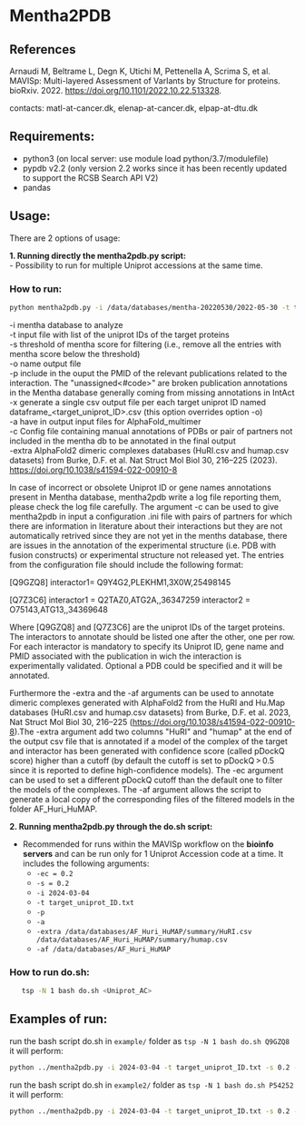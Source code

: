 # Mentha2PDB

## References

Arnaudi M, Beltrame L, Degn K, Utichi M, Pettenella A, Scrima S, et al. MAVISp: Multi-layered Assessment of VarIants by Structure for proteins. bioRxiv. 2022. https://doi.org/10.1101/2022.10.22.513328.

contacts: matl-at-cancer.dk, elenap-at-cancer.dk, elpap-at-dtu.dk

## Requirements:

- python3 (on local server: use module load python/3.7/modulefile)
- pypdb v2.2 (only version 2.2 works since it has been recently updated to support the RCSB Search API V2) 
- pandas 

## Usage:

There are 2 options of usage:

**1. Running directly the mentha2pdb.py script:** <br />
 	 - Possibility to run for multiple Uniprot accessions at the same time.
### How to run:
 ```bash
python mentha2pdb.py -i /data/databases/mentha-20220530/2022-05-30 -t target_uniprot_ID.txt -s 0.2 -o out.csv -p -extra /data/databases/AF_Huri_HuMAP/summary/HuRI.csv  /data/databases/AF_Huri_HuMAP/summary/humap.csv 
 ```
-i mentha database to analyze <br />
-t input file with list of the uniprot IDs of the target proteins <br />
-s threshold of mentha score for filtering (i.e., remove all the entries with mentha score below the threshold) <br />
-o name output file <br />
-p include in the ouput the PMID of the relevant publications related to the interaction. The "unassigned<#code>" are broken publication annotations in the Mentha database generally coming from missing annotations in IntAct <br />
-x generate a single csv output file per each target uniprot ID named dataframe_<target_uniprot_ID>.csv (this option overrides option -o) <br />
-a have in output input files for AlphaFold_multimer <br />
-c Config file containing manual annotations of PDBs or pair of partners not included in the mentha db to be annotated in the final output <br /> 
-extra AlphaFold2 dimeric complexes databases (HuRI.csv and humap.csv datasets) from Burke, D.F. et al.  Nat Struct Mol Biol 30, 216–225 (2023). https://doi.org/10.1038/s41594-022-00910-8  <br />

In case of incorrect or obsolete Uniprot ID or gene names annotations present in Mentha database, mentha2pdb write a log file reporting them, please check the log file carefully.
The argument -c can be used to give mentha2pdb in input a configuration .ini file with pairs of partners for which there are information in literature about their interactions but they are not automatically retrived since they are not yet in the menths database, there are issues in the annotation of the experimental structure (i.e. PDB with fusion constructs) or experimental structure not released yet. The entries from the configuration file should include the following format: 

[Q9GZQ8]
interactor1= Q9Y4G2,PLEKHM1,3X0W,25498145

[Q7Z3C6]
interactor1 = Q2TAZ0,ATG2A,,36347259
interactor2 = O75143,ATG13,,34369648

Where [Q9GZQ8] and [Q7Z3C6] are the uniprot IDs of the target proteins. The interactors to annotate should be listed one after the other, one per row. For each interactor is mandatory to specify its Uniprot ID, gene name and PMID associated with the publication in wich the interaction is experimentally validated. Optional a PDB could be specified and it will be annotated.

Furthermore the -extra and the -af arguments can be used to annotate dimeric complexes generated with AlphaFold2 from the HuRI and Hu.Map databases (HuRI.csv and humap.csv datasets) from Burke, D.F. et al. 2023,  Nat Struct Mol Biol 30, 216–225 (https://doi.org/10.1038/s41594-022-00910-8).The -extra argument add two columns "HuRI" and "humap" at the end of the output csv file that is annotated if a model of the complex of the target and interactor has been generated with confidence score (called pDockQ score) higher than a cutoff (by default the cutoff is set to pDockQ > 0.5 since it is reported to define high-confidence models). 
The -ec argument can be used to set a different pDockQ cutoff than the default one to filter the models of the complexes. 
The -af argument allows the script to generate a local copy of the corresponding files of the filtered models in the folder AF_Huri_HuMAP. 

**2. Running mentha2pdb.py through the do.sh script:**
- Recommended for runs within the MAVISp workflow on the **bioinfo servers** and can be run only for 1 Uniprot Accession code at a time. It includes the following arguments:
	- `-ec = 0.2`
	- `-s = 0.2`
	- `-i 2024-03-04`
	- `-t target_uniprot_ID.txt`
	- `-p`
	- `-a`
	- `-extra /data/databases/AF_Huri_HuMAP/summary/HuRI.csv  /data/databases/AF_Huri_HuMAP/summary/humap.csv`
	- `-af /data/databases/AF_Huri_HuMAP`

### How to run do.sh:
 ```bash
    tsp -N 1 bash do.sh <Uniprot_AC>
 ```

## Examples of run:
run the bash script do.sh in `example/` folder as `tsp -N 1 bash do.sh Q9GZQ8` it will perform:
```bash
python ../mentha2pdb.py -i 2024-03-04 -t target_uniprot_ID.txt -s 0.2 -o $1.csv -p -a  -extra /data/databases/AF_Huri_HuMAP/summary/HuRI.csv  /data/databases/AF_Huri_HuMAP/summary/humap.csv -af /data/databases/AF_Huri_HuMAP -ec 0.2
```
run the bash script do.sh in `example2/` folder as `tsp -N 1 bash do.sh P54252` it will perform:
```bash
python ../mentha2pdb.py -i 2024-03-04 -t target_uniprot_ID.txt -s 0.2 -o $1.csv -p -a  -extra /data/databases/AF_Huri_HuMAP/summary/HuRI.csv  /data/databases/AF_Huri_HuMAP/summary/humap.csv -af /data/databases/AF_Huri_HuMAP -ec 0.2
```
